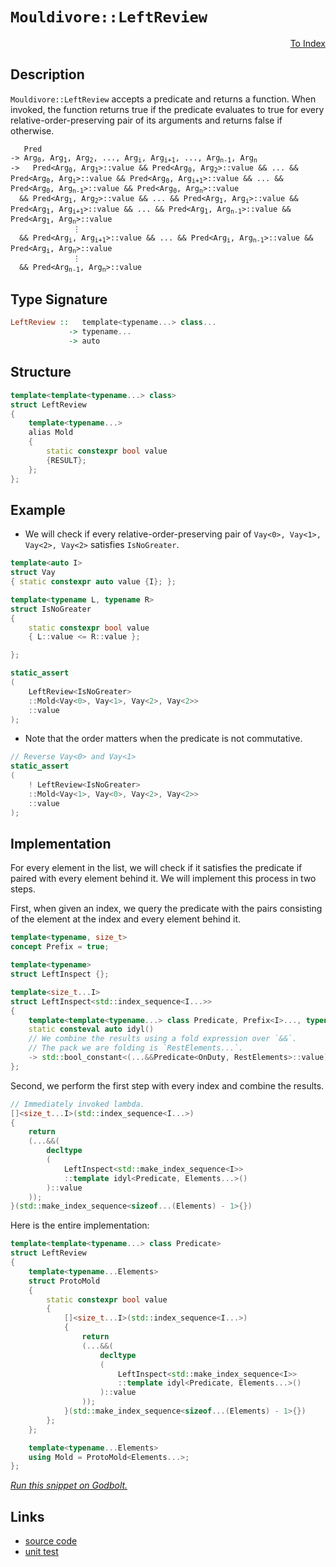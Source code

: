 <!-- Copyright 2024 Feng Mofan
SPDX-License-Identifier: Apache-2.0 -->

# `Mouldivore::LeftReview`

<p style='text-align: right;'><a href="../../../facilities/metafunctions.md#mouldivore-left-review">To Index</a></p>

## Description

`Mouldivore::LeftReview` accepts a predicate and returns a function. When invoked, the function returns true if the predicate evaluates to true for every relative-order-preserving pair of its arguments and returns false if otherwise.

<pre><code>   Pred
-> Arg<sub>0</sub>, Arg<sub>1</sub>, Arg<sub>2</sub>, ..., Arg<sub>i</sub>, Arg<sub>i+1</sub>, ..., Arg<sub>n-1</sub>, Arg<sub>n</sub>
->   Pred&lt;Arg<sub>0</sub>, Arg<sub>1</sub>&gt;::value && Pred&lt;Arg<sub>0</sub>, Arg<sub>2</sub>&gt;::value && ... && Pred&lt;Arg<sub>0</sub>, Arg<sub>i</sub>&gt;::value && Pred&lt;Arg<sub>0</sub>, Arg<sub>i+1</sub>&gt;::value && ... && Pred&lt;Arg<sub>0</sub>, Arg<sub>n-1</sub>&gt;::value && Pred&lt;Arg<sub>0</sub>, Arg<sub>n</sub>&gt;::value
  && Pred&lt;Arg<sub>1</sub>, Arg<sub>2</sub>&gt;::value && ... && Pred&lt;Arg<sub>1</sub>, Arg<sub>i</sub>&gt;::value && Pred&lt;Arg<sub>1</sub>, Arg<sub>i+1</sub>&gt;::value && ... && Pred&lt;Arg<sub>1</sub>, Arg<sub>n-1</sub>&gt;::value && Pred&lt;Arg<sub>1</sub>, Arg<sub>n</sub>&gt;::value
              &vellip;
  && Pred&lt;Arg<sub>i</sub>, Arg<sub>i+1</sub>&gt;::value && ... && Pred&lt;Arg<sub>i</sub>, Arg<sub>n-1</sub>&gt;::value && Pred&lt;Arg<sub>i</sub>, Arg<sub>n</sub>&gt;::value
              &vellip;
  && Pred&lt;Arg<sub>n-1</sub>, Arg<sub>n</sub>&gt;::value</code></pre>

## Type Signature

```Haskell
LeftReview ::   template<typename...> class...
             -> typename...
             -> auto
```

## Structure

```C++
template<template<typename...> class>
struct LeftReview
{
    template<typename...>
    alias Mold
    {
        static constexpr bool value
        {RESULT};
    };
};
```

## Example

- We will check if every relative-order-preserving pair of `Vay<0>, Vay<1>, Vay<2>, Vay<2>` satisfies `IsNoGreater`.

```C++
template<auto I>
struct Vay
{ static constexpr auto value {I}; };

template<typename L, typename R>
struct IsNoGreater
{
    static constexpr bool value
    { L::value <= R::value };

};

static_assert
(
    LeftReview<IsNoGreater>
    ::Mold<Vay<0>, Vay<1>, Vay<2>, Vay<2>>
    ::value
);
```

- Note that the order matters when the predicate is not commutative.

```C++
// Reverse Vay<0> and Vay<1>
static_assert
(
    ! LeftReview<IsNoGreater>
    ::Mold<Vay<1>, Vay<0>, Vay<2>, Vay<2>>
    ::value
);
```

## Implementation

For every element in the list, we will check if it satisfies the predicate if paired with every element behind it.
We will implement this process in two steps.

First, when given an index, we query the predicate with the pairs consisting of the element at the index and every element behind it.

```C++
template<typename, size_t>
concept Prefix = true;

template<typename>
struct LeftInspect {};

template<size_t...I>
struct LeftInspect<std::index_sequence<I...>> 
{
    template<template<typename...> class Predicate, Prefix<I>..., typename OnDuty, typename...RestElements>
    static consteval auto idyl()
    // We combine the results using a fold expression over `&&`.
    // The pack we are folding is `RestElements...`.
    -> std::bool_constant<(...&&Predicate<OnDuty, RestElements>::value)>;
};
```

Second, we perform the first step with every index and combine the results.

```C++
// Immediately invoked lambda.
[]<size_t...I>(std::index_sequence<I...>)
{
    return
    (...&&(
        decltype
        (
            LeftInspect<std::make_index_sequence<I>>
            ::template idyl<Predicate, Elements...>()
        )::value
    ));
}(std::make_index_sequence<sizeof...(Elements) - 1>{})
```

Here is the entire implementation:

```C++
template<template<typename...> class Predicate>
struct LeftReview
{
    template<typename...Elements>
    struct ProtoMold
    {
        static constexpr bool value
        {
            []<size_t...I>(std::index_sequence<I...>)
            {
                return
                (...&&(
                    decltype
                    (
                        LeftInspect<std::make_index_sequence<I>>
                        ::template idyl<Predicate, Elements...>()
                    )::value
                ));
            }(std::make_index_sequence<sizeof...(Elements) - 1>{})
        }; 
    };

    template<typename...Elements>
    using Mold = ProtoMold<Elements...>;
};
```

[*Run this snippet on Godbolt.*](https://godbolt.org/#z:OYLghAFBqd5QCxAYwPYBMCmBRdBLAF1QCcAaPECAMzwBtMA7AQwFtMQByARg9KtQYEAysib0QXACx8BBAKoBnTAAUAHpwAMvAFYTStJg1DIApACYAQuYukl9ZATwDKjdAGFUtAK4sGEgJykrgAyeAyYAHI%2BAEaYxCBmpAAOqAqETgwe3r4ByanpAqHhUSyx8Yl2mA4ZQgRMxARZPn5cgZXVArX1BEWRMXEJtnUNTTmtQ929JWUJAJS2qF7EyOwc5gDMYcjeWADUJutuXo60hACeB9gmGgCCG1s7mPuHyAoE6FhUl9d3twD0ACogQDdspiJgaKpdsCAX8fgRMCwkgYEQc3AQzklGKxMKRdmkAF6YAD6BG%2BtzQDBWSQIoPBkOeABFdgRiF5MAcrLcfoDgbtghCCABJBgKLEOaHAuG3BFIlEcw4YrHMNjkm5vNkSgVUYWi8W0kwAdishsZnJ%2B8MRyKYqMOhJJBAAdM6hWqNV4tYKRWKqmS7e8QCAwlhVMSlABHdlUhVuIXOx3fdbYfbc40/XYZllW%2BVo2XW23ozHYtjxy67bZMBQKOmYfCiBF4sEQvCqNGupPxvFK4tPADyDEZxzOXaLKsw8YASpg3th6GxBAo1Zn8XVHMhywI3pgAG5iXZMY6oXZ4dBnWgQWbpzN/P67ADqTzQpTCTwICCe4IUXloBGrXjSRj7rs/C0OguyYKoSSfmkAi7Kg25xPsABsGjmEhaEmChCa3MuN67AAKu%2BuxJEwyAANa7AA7k89RPCB%2BCAXg1aYRoU4znOjC/qWWFXhmAC0ZZvOggbRKgnjEpSbyGH6bgQKWZjoQpTZ1jaMb9oOGJ4mxBCzoinGLkmga7t4mCXkm5qpma6xcr8Ny8kC/KClO254JglGSkC0o3HmOaKtmqm5qOOKlkm5YGFWNYqbaVy3O6no6s5rmURaaY4ZmPkBYqQUls6unzr%2BS6ZnFtJgqgRAALKeOgvH7KlNzLsuUlrhuooIpBxC7KJni7MZ7I1cuRo2Q1w37AArFYo1WW49qkvG7bYBAQmBsGEFhpgkaMCsbYhdgl5pSNmaDf1B2ZuCBBLAwx0nbscnOhhCkQFd12Zlg2zdk9z03R9n2Ztquo%2Bg4aJLSALBMGRJIraGEZRlthzzYVP0nYGGUIsep60Giyl4PWuK7Hl%2Bk7Re33XbMRliH1%2B0/bMZlDc9RqMotAYg2DEMMCGa0bdGQN4ESqBUPGED4wusy7HxuxcN8aamnt9UjfTnIprLGby9ZFqUyjMbdmO8ZCwV5mU/%2BYTALslWgUydJlagpvVYcusKDtFl3Kajs8jCbvu159kgvh06/h5sKu%2B7QcB9y3JmJsVKPM8RwnOcaqWnKmVuAeRC7PDsWsh6tKVQwlsMBcqYWCuNrYy1W7tfuh49eTTyDa6zvWbVVk2Qn%2Baa9lTzBCOyo4rsE5upnEpCgoESoAA4uCqnECltMZk1peSW1UGdWJtDVyZNWDfyZMmdHBzMhOO/sk3LuWafdkwrsABieDEG8eOqKwyJPDCXnz8gxKVkoDQ/I9lN/YlNybYR7j0ngiae%2Bsla7EDNbNEOc84XEOKhJMeJ4FEHzmiCWKCTYCAQWiMwlxUG4PQYgtwBDzKQOXEfDktwaZqwvnyIQVQBBgWwI/OUL8pQ8lvM5OISgcG5xIWiZByZDBgTQQIUhWCYrqlXNjT%2BVY4hkluH/KBYAwCOQSjuJKwDR4T0wFPBG0CQCwMOBIjBhxpFEMEZI4RhCBF4MOOQ7A1jHFkMTDIqhIBeo0JuDTDg8xaCcFGrwPwHAtCkFQJwNw1hrD4kWMsWu4ceCkAIJoAJ8wyIgFGmYR0hozCSAAByFNGhofwOSNBIUKesfQnBJC8BYBIDQGhSBhIiVEjgvAFAgBaWk8JATSBwFgDARAIBFgECSMccglAnxJDoHECIOJOCqEKUhPiSFJC7GAMgdcUhHRmF4LWQgJATx6H4IIEQYh2BSBkIIRQKh1D9NILoLgpBKLECYEkTgPBAnBNCekyJnBezHEmbSPmuwVlrI2VsnZ4tJD7Juh4JE8yOobC4LMXgfStDzAgEgWZKLpkQHxfQeIwApCJBoD%2BPhlBogAuiGEeoZxvm8HpcwYgZxezRG0L6ZlpAnz5X7LQJlTysDRC8MAZOtBaDdO4LwLAoMjDiBFbfX0eAEIyoiRBKoxxVgpLCAiIJTzTjRA%2BeyjwWAAWsjwI02VpAELEFEkoRkiJDDAFOEYdJ8wqAGGAAoAAaklXsypeXnOEKIcQNzQ33LUACl5%2BhXUoFiZYfQeBojdMgPMVANIMgyr4kJfephLDWDMO0%2B1xATzTngPMdojhnAQFcKMFoQQ2ZTH6PEV5KQ0i1syJ4ZoehO0FAYK20oAxXk1pqMMRovaxi2EwPYbtXQGjDpmGOydja9BSSXS%2BaYo7q0JJWBIX5HAQmtIBR0iFqz1mbO2bs%2BFZgbq4GOai5JGLUmevmO%2BJgWB4gXlIFkyQ6xHT%2BHWIaSQGhJAFJQhoUaSFAiGvqaQRp6wuCOiQlwKp/hCnodGpILgo1gNIVPU8jpXSelvv6TikZuKxkgqmRQIlqBkUksWWwTg9QWDbkNHxJgYVXXi38I6FDmr8BEHLcJV5obLkRukFGpQManm6ESO8z5zKj0nrabwDpwKJnHDglQfcxAONcZ4xWQCrRBOOg0IixjcySX7HDmYV9WKBnUeJXEQlbn4jsc43xUzZL/BcBaZS8B3SIC0qeayxlvLIvss5dyhwvL%2BWcUFcKiJorxWSulby%2BVrqlVpZVdUdVAKtXIB1by/Vc6AXGtNWcc1qwIlWptSk%2B1jrMDOoVW6o2nq%2BA%2Bv9YG4NtrJPhuuTJ2Q0bHkRMU/Gj1harDJuNem39Wbu25vzesRks3i2lriGJytGbZ3zoyC4Nm67XkhG3W2/t%2BRu2nbyF2jIy7R0HdVZ0Nd06m3jte5MC7I720TBGO9jdk7Hvtr3UsA96LanHv%2BcRzgBmjPcd42ZgTQmH0iZIPZ5DTn32kE/d%2BygR6ENIYE%2BBw0%2BHDSGnWBByQGzXkacBZ02wZHnOUfgNR8ZoKPM2ZRSx1Y7HoUsAUNudc25zPyjeIc9HYmzmyCkyN258g5MTZ0CAGpymvmyrUzD9pQLaNgv0/zzZgvhc9TF6pe%2BEAkW2cQhsdY2OKODLxdzklXOmMDGF0kJIxJRf%2BGJOLggn9DMbL4HQELNK6UMvZdFyPHKuU8ttUlwQKWAXpYlWILLtqcuKvq3KgrjgitPJK2V21FXDUROq4yurlry1Nd4C11IbWXWKq6w771TBfUBrckGxgIbZfDYkKNu5SvY2q%2Bm8YJNNgFtVsidmzcnA/hLU25YEtmmy0VsW9WudL2/D1pO4Ds7Lafsrru4O27A7u0g43VvjoDBF1TuyB96/C7gdH6e5u%2B/fbV3feKJdyHCh93XJa5EY64cDw4C5C4i5m4IgW6PqiaY7oqYo4544DC/rwYNIJACbrDrCjSlK4bNJYGGhVLAGaacCka9I47/qGj7Jk5cBSD%2BCk7AZcCGhQ7rDa4kGM4s5HoHLEEM6IEUbzD2owR%2BCSBAA%3D%3D)

## Links

- [source code](../../../../conceptrodon/descend/mouldivore/left_review.hpp)
- [unit test](../../../../tests/unit/metafunctions/mouldivore/left_review.test.hpp)

